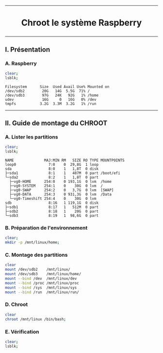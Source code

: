 -----------------------------------------------------------------------------------------------------------------------
# <p align='center'> Chroot le système Raspberry </p>

-----------------------------------------------------------------------------------------------------------------------
## I. Présentation
### A. Raspberry
```bash
clear;
lsblk;
```

```
Filesystem      Size  Used Avail Use% Mounted on
/dev/sdb2        20G   14G  5.5G  71% /
/dev/sdb3        97G   24K   92G   1% /home
udev             16G     0   16G   0% /dev
tmpfs           3.2G  3.3M  3.2G   1% /run
```

-----------------------------------------------------------------------------------------------------------------------
## II. Guide de montage du CHROOT
### A. Lister les partitions
```bash
clear;
lsblk;
```

```
NAME              MAJ:MIN RM   SIZE RO TYPE MOUNTPOINTS
loop0               7:0    0  29,8G  1 loop 
sda                 8:0    1   1,8T  0 disk 
├─sda1              8:1    1   487M  0 part /boot/efi
└─sda2              8:2    1   1,8T  0 part 
  ├─vg0-HOME      254:0    0 193,1G  0 lvm  /home
  ├─vg0-SYSTEM    254:1    0    30G  0 lvm  /
  ├─vg0-SWAP      254:2    0   3,7G  0 lvm  [SWAP]
  ├─vg0-DATA      254:3    0 931,3G  0 lvm  /Data
  └─vg0-Timeshift 254:4    0    30G  0 lvm  
sdb                 8:16   1 119,1G  0 disk 
├─sdb1              8:17   1   512M  0 part 
├─sdb2              8:18   1    20G  0 part 
└─sdb3              8:19   1  98,6G  0 part 
```

### B. Préparation de l'environnement
```bash
clear;
mkdir -p /mnt/linux/home;
```


### C. Montage des partitions
```bash
clear
mount /dev/sdb2    /mnt/linux/
mount /dev/sdb3    /mnt/linux/home/
mount --bind /dev  /mnt/linux/dev
mount --bind /proc /mnt/linux/proc
mount --bind /sys  /mnt/linux/sys
mount --bind /run  /mnt/linux/run/
```

### D. Chroot
```bash
clear
chroot /mnt/linux /bin/bash;
```

### E. Vérification
```bash
clear;
lsblk;
```


